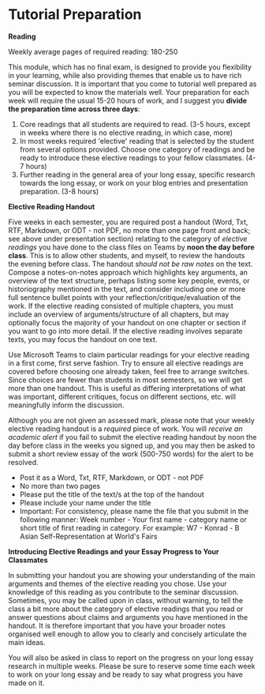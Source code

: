 # Tutorial Preparation

**Reading**

Weekly average pages of required reading: 180-250

This module, which has no final exam, is designed to provide you flexibility in your learning, while also providing themes that enable us to have rich seminar discussion. It is important that you come to tutorial well prepared as you will be expected to know the materials well. Your preparation for each week will require the usual 15-20 hours of work, and I suggest you **divide the preparation time across three days**:

1) Core readings that all students are required to read. (3-5 hours, except in weeks where there is no elective reading, in which case, more)
2) In most weeks required 'elective' reading that is selected by the student from several options provided. Choose one category of readings and be ready to introduce these elective readings to your fellow classmates. (4-7 hours)
3) Further reading in the general area of your long essay, specific research towards the long essay, or work on your blog entries and presentation preparation. (3-8 hours)

**Elective Reading Handout**

Five weeks in each semester, you are required post a handout (Word, Txt, RTF, Markdown, or ODT - not PDF, no more than one page front and back; see above under presentation section) relating to the category of *elective readings* you have done to the class files on Teams by **noon the day before class**. This is to allow other students, and myself, to review the handouts the evening before class. The handout *should not be raw notes* on the text. Compose a notes-on-notes approach which highlights key arguments, an overview of the text structure, perhaps listing some key people, events, or historiography mentioned in the text, and consider including one or more full sentence bullet points with your reflection/critique/evaluation of the work. If the elective reading consisted of multiple chapters, you must include an overview of arguments/structure of all chapters, but may optionally focus the majority of your handout on one chapter or section if you want to go into more detail. If the elective reading involves separate texts, you may focus the handout on one text.

Use Microsoft Teams to claim particular readings for your elective reading in a first come, first serve fashion. Try to ensure all elective readings are covered before choosing one already taken, feel free to arrange switches. Since choices are fewer than students in most semesters, so we will get more than one handout. This is useful as differing interpretations of what was important, different critiques, focus on different sections, etc. will meaningfully inform the discussion. 

Although you are not given an assessed mark, please note that your weekly elective reading handout is a *required* piece of work. You will *receive an academic alert* if you fail to submit the elective reading handout by noon the day before class in the weeks you signed up, and you may then be asked to submit a short review essay of the work (500-750 words) for the alert to be resolved. 

- Post it as a Word, Txt, RTF, Markdown, or ODT - not PDF
- No more than two pages
- Please put the title of the text/s at the top of the handout
- Please include your name under the title
- Important: For consistency, please name the file that you submit in the following manner: Week number - Your first name - category name or short title of first reading in category. For example: W7 - Konrad - B Asian Self-Representation at World's Fairs

**Introducing Elective Readings and your Essay Progress to Your Classmates**

In submitting your handout you are showing your understanding of the main arguments and themes of the elective reading you chose. Use your knowledge of this reading as you contribute to the seminar discussion. Sometimes, you may be called upon in class, without warning, to tell the class a bit more about the category of elective readings that you read or answer questions about claims and arguments you have mentioned in the handout. It is therefore important that you have your broader notes organised well enough to allow you to clearly and concisely articulate the main ideas. 

You will also be asked in class to report on the progress on your long essay research in multiple weeks. Please be sure to reserve some time each week to work on your long essay and be ready to say what progress you have made on it.
